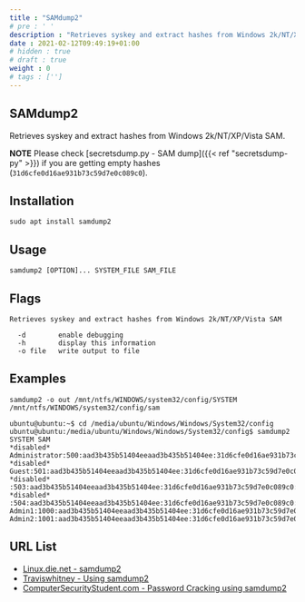 ```yaml
---
title : "SAMdump2"
# pre : ' '
description : "Retrieves syskey and extract hashes from Windows 2k/NT/XP/Vista SAM."
date : 2021-02-12T09:49:19+01:00
# hidden : true
# draft : true
weight : 0
# tags : ['']
---
```


## SAMdump2

Retrieves syskey and extract hashes from Windows 2k/NT/XP/Vista SAM.

**NOTE** Please check [secretsdump.py - SAM dump]({{< ref "secretsdump-py" >}}) if you are getting empty hashes (`31d6cfe0d16ae931b73c59d7e0c089c0`).

## Installation

```plain
sudo apt install samdump2
```

## Usage

```plain
samdump2 [OPTION]... SYSTEM_FILE SAM_FILE
```

## Flags

```plain
Retrieves syskey and extract hashes from Windows 2k/NT/XP/Vista SAM

  -d        enable debugging
  -h        display this information
  -o file   write output to file
```

## Examples

```plain
samdump2 -o out /mnt/ntfs/WINDOWS/system32/config/SYSTEM /mnt/ntfs/WINDOWS/system32/config/sam
```

```plain
ubuntu@ubuntu:~$ cd /media/ubuntu/Windows/Windows/System32/config
ubuntu@ubuntu:/media/ubuntu/Windows/Windows/System32/config$ samdump2 SYSTEM SAM
*disabled* Administrator:500:aad3b435b51404eeaad3b435b51404ee:31d6cfe0d16ae931b73c59d7e0c089c0:::
*disabled* Guest:501:aad3b435b51404eeaad3b435b51404ee:31d6cfe0d16ae931b73c59d7e0c089c0:::
*disabled* :503:aad3b435b51404eeaad3b435b51404ee:31d6cfe0d16ae931b73c59d7e0c089c0:::
*disabled* :504:aad3b435b51404eeaad3b435b51404ee:31d6cfe0d16ae931b73c59d7e0c089c0:::
Admin1:1000:aad3b435b51404eeaad3b435b51404ee:31d6cfe0d16ae931b73c59d7e0c089c0:::
Admin2:1001:aad3b435b51404eeaad3b435b51404ee:31d6cfe0d16ae931b73c59d7e0c089c0:::
```

## URL List

- [Linux.die.net - samdump2](https://linux.die.net/man/1/samdump2)
- [Traviswhitney - Using samdump2](https://traviswhitney.com/2016/12/30/using-samdump2/)
- [ComputerSecurityStudent.com - Password Cracking using samdump2](https://www.computersecuritystudent.com/SECURITY_TOOLS/PASSWORD_CRACKING/lesson2/index.html)
